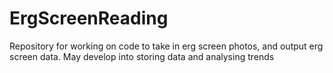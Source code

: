 # ErgScreenReading
Repository for working on code to take in erg screen photos, and output erg screen data. May develop into storing data and analysing trends
